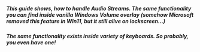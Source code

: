 ##### This guide shows, how to handle Audio Streams. The same functionality you can find inside vanilla Windows Volume overlay (somehow Microsoft removed this feature in Win11, but it still alive on lockscreen...)
##### The same functionality exists inside variety of keyboards. So probably, you even have one!

